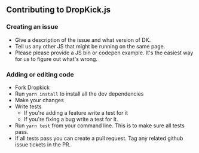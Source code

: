 ## Contributing to DropKick.js

### Creating an issue
- Give a description of the issue and what version of DK.
- Tell us any other JS that might be running on the same page.
- Please please provide a JS bin or codepen example. It's the easiest way for us to figure out what's wrong.

### Adding or editing code
- Fork Dropkick
- Run `yarn install` to install all the dev dependencies
- Make your changes
- Write tests
  - If you're adding a feature write a test for it
  - If you're fixing a bug write a test for it.
- Run `yarn test` from your command line. This is to make sure all tests pass.
- If all tests pass you can create a pull request. Tag any related github issue tickets in the PR.
